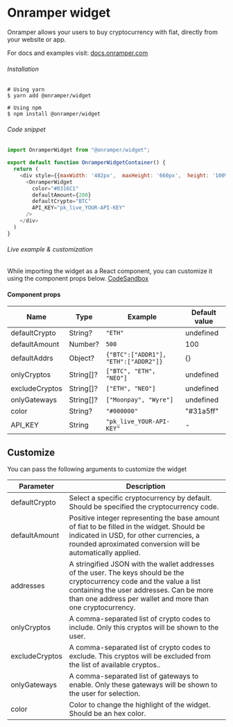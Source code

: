 # Onramper widget
Onramper allows your users to buy cryptocurrency with fiat, directly from your website or app.

For docs and examples visit: [docs.onramper.com](https://docs.onramper.com/)

###### Installation

```shell
# Using yarn
$ yarn add @onramper/widget

# Using npm
$ npm install @onramper/widget
```

###### Code snippet
```javascript
import OnramperWidget from "@onramper/widget";

export default function OnramperWidgetContainer() {
  return (
    <div style={{maxWidth: '482px',  maxHeight: '660px',  height: '100%',  width: '100%'}}>
      <OnramperWidget
        color="#0316C1"
        defaultAmount={200}
        defaultCrypto="BTC"
        API_KEY="pk_live_YOUR-API-KEY"
      />
    </div>
  )
}
```
###### Live example & customization
While importing the widget as a React component, you can customize it using the component props below. 
[CodeSandbox](https://codesandbox.io/s/onramper-widget-react-component-y3nd1)

#### Component props
| Name           | Type      | Example                              | Default value |
| -------------- | --------- | ------------------------------------ | ------------- |
| defaultCrypto  | String?   | `"ETH"`                              | undefined     |
| defaultAmount  | Number?   | `500`                                | 100           |
| defaultAddrs   | Object?   | `{"BTC":["ADDR1"], "ETH":["ADDR2"]}` | {}            |
| onlyCryptos    | String[]? | `["BTC", "ETH", "NEO"]`              | undefined     |
| excludeCryptos | String[]? | `["ETH", "NEO"]`                     | undefined     |
| onlyGateways   | String[]? | `["Moonpay", "Wyre"]`                | undefined     |
| color          | String?   | `"#000000"`                          | "#31a5ff"     |
| API_KEY        | String    | `"pk_live_YOUR-API-KEY"`             | -             |

## Customize
You can pass the following arguments to customize the widget

| Parameter      | Description    |
| -------------- | -------------- |
| defaultCrypto  | Select a specific cryptocurrency by default. Should be specified the cryptocurrency code. |
| defaultAmount  | Positive integer representing the base amount of fiat to be filled in the widget. Should be indicated in USD, for other currencies, a rounded aproximated conversion will be automatically applied.|
| addresses      | A stringified JSON with the wallet addresses of the user. The keys should be the cryptocurrency code and the value a list containing the user addresses. Can be more than one address per wallet and more than one cryptocurrency. |
| onlyCryptos    | A comma-separated list of crypto codes to include. Only this cryptos will be shown to the user.|
| excludeCryptos | A comma-separated list of crypto codes to exclude. This cryptos will be excluded from the list of available cryptos..|
| onlyGateways   | A comma-separated list of gateways to enable. Only these gateways will be shown to the user for selection.|
| color          | Color to change the highlight of the widget. Should be an hex color.|
